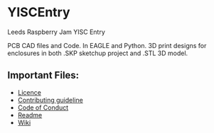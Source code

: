 # YISCEntry
Leeds Raspberry Jam YISC Entry

PCB CAD files and Code. In EAGLE and Python.
3D print designs for enclosures in both .SKP sketchup project and .STL 3D model.

## Important Files:
* [Licence](https://github.com/Mcharlsto/YISCEntry/blob/master/DOCS/LICENSE)
* [Contributing guideline](https://github.com/Mcharlsto/YISCEntry/blob/master/DOCS/CONTRIBUTING.md)
* [Code of Conduct](https://github.com/Mcharlsto/YISCEntry/blob/master/DOCS/CODE_OF_CONDUCT.md)
* [Readme](https://github.com/Mcharlsto/YISCEntry/blob/master/README.md)
* [Wiki](https://github.com/Mcharlsto/YISCEntry/wiki)
